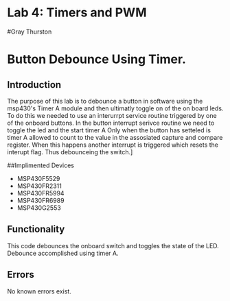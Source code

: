 # Lab 4: Timers and PWM

#Gray Thurston 

# Button Debounce Using Timer.

## Introduction 

The purpose of this lab is to debounce a button in software using the msp430's 
Timer A module and then ultimatly toggle on of the on board leds. To do this 
we needed to use an interurrpt service routine triggered by one of the onboard buttons.
In the button interrupt serivce routine we need to toggle the led and the start timer A 
Only when the button has setteled is timer A allowed to count to the value in the 
assosiated capture and compare register. When this happens another interrupt is triggered 
which resets the interupt flag. Thus debounceing the switch.]

##Implimented Devices
* MSP430F5529
* MSP430FR2311
* MSP430FR5994
* MSP430FR6989
* MSP430G2553

## Functionality 

This code debounces the onboard switch and toggles the state of the LED. Debounce accomplished 
using timer A. 

## Errors

No known errors exist. 